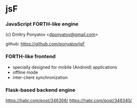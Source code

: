 # jsF
### JavaScript FORTH-like engine

(c) Dmitry Ponyatov <<dponyatov@gmail.com>>

github: https://github.com/ponyatov/jsF

### FORTH-like frontend

* specially designed for mobile (Android) applications
* offline mode
* inter-client synchronization

### Flask-based backend engine

https://habr.com/post/346306/
https://habr.com/post/346340/

